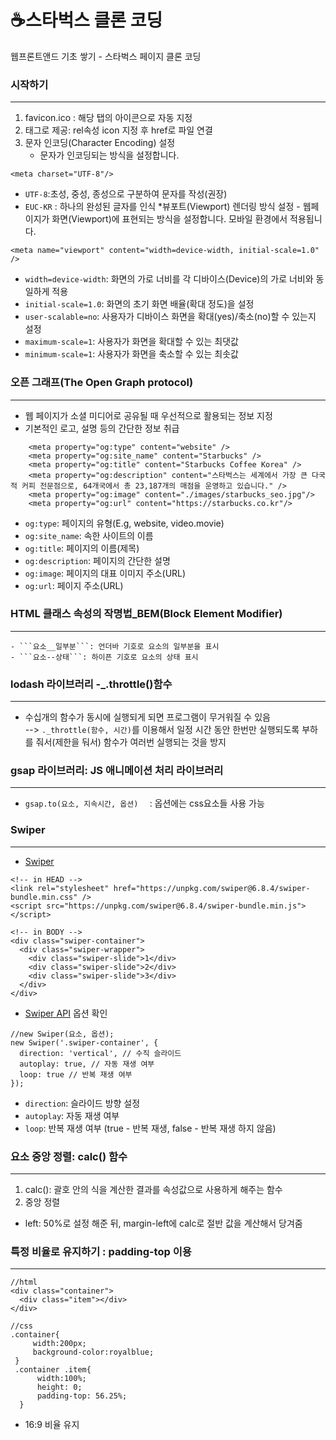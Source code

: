 # ☕️스타벅스 클론 코딩
웹프론트앤드 기초 쌓기 - 스타벅스 페이지 클론 코딩


### 시작하기
___
1. favicon.ico : 해당 탭의 아이콘으로 자동 지정 
2. <link>태그로 제공: rel속성 icon 지정 후 href로 파일 연결
3. 문자 인코딩(Character Encoding) 설정
      - 문자가 인코딩되는 방식을 설정합니다.
```
<meta charset="UTF-8"/>
```
- ```UTF-8```:초성, 중성, 종성으로 구분하여 문자를 작성(권장)
- ```EUC-KR``` : 하나의 완성된 글자를 인식
    *뷰포트(Viewport) 렌더링 방식 설정
      - 웹페이지가 화면(Viewport)에 표현되는 방식을 설정합니다. 모바일 환경에서 적용됩니다.
      
```
<meta name="viewport" content="width=device-width, initial-scale=1.0" />
```

- ```width=device-width```: 화면의 가로 너비를 각 디바이스(Device)의 가로 너비와 동일하게 적용
- ```initial-scale=1.0```: 화면의 초기 화면 배율(확대 정도)을 설정
- ```user-scalable=no```: 사용자가 디바이스 화면을 확대(yes)/축소(no)할 수 있는지 설정
- ```maximum-scale=1```: 사용자가 화면을 확대할 수 있는 최댓값
- ```minimum-scale=1```: 사용자가 화면을 축소할 수 있는 최솟값

 
  

### 오픈 그래프(The Open Graph protocol)
___
- 웹 페이지가 소셜 미디어로 공유될 때 우선적으로 활용되는 정보 지정
- 기본적인 로고, 설명 등의 간단한 정보 취급
```
    <meta property="og:type" content="website" />
    <meta property="og:site_name" content="Starbucks" />
    <meta property="og:title" content="Starbucks Coffee Korea" />
    <meta property="og:description" content="스타벅스는 세계에서 가장 큰 다국적 커피 전문점으로, 64개국에서 총 23,187개의 매점을 운영하고 있습니다." />
    <meta property="og:image" content="./images/starbucks_seo.jpg"/>
    <meta property="og:url" content="https://starbucks.co.kr"/>
```
- ```og:type```: 페이지의 유형(E.g, website, video.movie)
- ```og:site_name```: 속한 사이트의 이름
- ```og:title```: 페이지의 이름(제목)
- ```og:description```: 페이지의 간단한 설명
- ```og:image```: 페이지의 대표 이미지 주소(URL)
- ```og:url```: 페이지 주소(URL)


  


### HTML 클래스 속성의 작명법_BEM(Block Element Modifier)
___
    - ```요소__일부분```: 언더바 기호로 요소의 일부분을 표시
    - ```요소--상태```: 하이픈 기호로 요소의 상태 표시

### lodash 라이브러리 -_.throttle()함수
___
   - 수십개의 함수가 동시에 실행되게 되면 프로그램이 무거워질 수 있음  
   --> ```._throttle(함수, 시간)```를 이용해서 일정 시간 동안 한번만 실행되도록 부하를 줘서(제한을 둬서) 함수가 여러번 실행되는 것을 방지  
     
### gsap 라이브러리: JS 애니메이션 처리 라이브러리
___
   -  ```gsap.to(요소, 지속시간, 옵션)  ``` : 옵션에는 css요소들 사용 가능 


### Swiper
___
- [Swiper](https://swiperjs.com/) 
```
<!-- in HEAD -->
<link rel="stylesheet" href="https://unpkg.com/swiper@6.8.4/swiper-bundle.min.css" />
<script src="https://unpkg.com/swiper@6.8.4/swiper-bundle.min.js"></script>

<!-- in BODY -->
<div class="swiper-container">
  <div class="swiper-wrapper">
    <div class="swiper-slide">1</div>
    <div class="swiper-slide">2</div>
    <div class="swiper-slide">3</div>
  </div>
</div>
```
- [Swiper API](https://swiperjs.com/swiper-api) 옵션 확인 
```
//new Swiper(요소, 옵션);
new Swiper('.swiper-container', {
  direction: 'vertical', // 수직 슬라이드
  autoplay: true, // 자동 재생 여부
  loop: true // 반복 재생 여부
});
```
- ```direction```: 슬라이드 방향 설정
- ```autoplay```: 자동 재생 여부
- ```loop```: 반복 재생 여부 (true - 반복 재생, false - 반복 재생 하지 않음)


### 요소 중앙 정렬: calc() 함수
___
1. calc(): 괄호 안의 식을 계산한 결과를 속성값으로 사용하게 해주는 함수
2. 중앙 정렬
- left: 50%로 설정 해준 뒤, margin-left에 calc로 절반 값을 계산해서 당겨줌 

### 특정 비율로 유지하기 : padding-top 이용
___
```
//html
<div class="container">
  <div class="item"></div>
</div>

//css
.container{
     width:200px;
     background-color:royalblue;
 }
 .container .item{
      width:100%;
      height: 0;
      padding-top: 56.25%;
  }
  ```
  - 16:9 비율 유지
